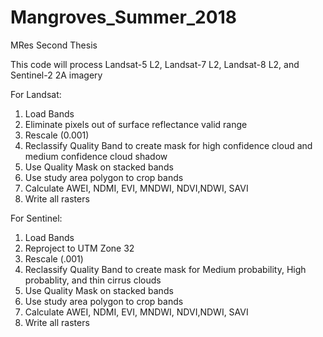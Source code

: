 # Mangroves_Summer_2018
MRes Second Thesis

This code will process Landsat-5 L2, Landsat-7 L2, Landsat-8 L2, and Sentinel-2 2A imagery

For Landsat:
1) Load Bands
2) Eliminate pixels out of surface reflectance valid range
3) Rescale (0.001)
4) Reclassify Quality Band to create mask for high confidence cloud and medium confidence cloud shadow
5) Use Quality Mask on stacked bands
6) Use study area polygon to crop bands
7) Calculate AWEI, NDMI, EVI, MNDWI, NDVI,NDWI, SAVI 
8) Write all rasters

For Sentinel:
1) Load Bands
2) Reproject to UTM Zone 32
3) Rescale (.001)
3) Reclassify Quality Band to create mask for Medium probability, High probablity, and thin cirrus clouds
4) Use Quality Mask on stacked bands
5) Use study area polygon to crop bands
6) Calculate AWEI, NDMI, EVI, MNDWI, NDVI,NDWI, SAVI 
7) Write all rasters
